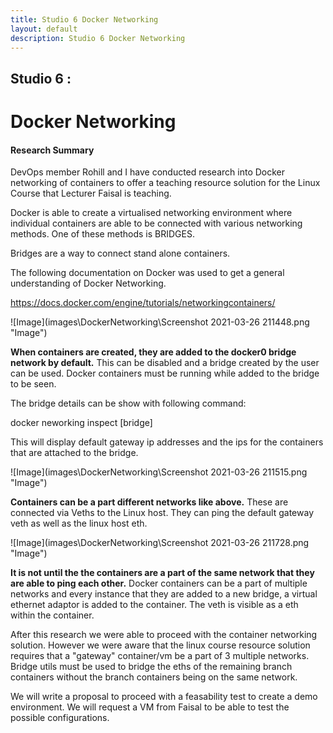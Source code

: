 ```yaml
---
title: Studio 6 Docker Networking
layout: default
description: Studio 6 Docker Networking
---
```


## Studio 6 : 
# Docker Networking

#### Research Summary

DevOps member Rohill and I have conducted research into Docker networking of containers to offer a teaching resource solution for the Linux Course that Lecturer Faisal is teaching.

Docker is able to create a virtualised networking environment where individual containers are able to be connected with various networking methods.
One of these methods is BRIDGES.

Bridges are a way to connect stand alone containers.

The following documentation on Docker was used to get a general understanding of Docker Networking.

https://docs.docker.com/engine/tutorials/networkingcontainers/

![Image](images\DockerNetworking\Screenshot 2021-03-26 211448.png "Image")

**When containers are created, they are added to the docker0 bridge network by default.**
This can be disabled and a bridge created by the user can be used.
Docker containers must be running while added to the bridge to be seen.

The bridge details can be show with following command:

docker neworking inspect [bridge] 

This will display default gateway ip addresses and the ips for the containers that are attached to the bridge.

![Image](images\DockerNetworking\Screenshot 2021-03-26 211515.png "Image")

**Containers can be a part different networks like above.**
These are connected via Veths to the Linux host.
They can ping the default gateway veth as well as the linux host eth.

![Image](images\DockerNetworking\Screenshot 2021-03-26 211728.png "Image")

**It is not until the the containers are a part of the same network that they are able to ping each other.**
Docker containers can be a part of multiple networks and every instance that they are added to a new bridge, a virtual ethernet adaptor is added to the container. The veth is visible as a eth within the container.

After this research we were able to proceed with the container networking solution.
However we were aware that the linux course resource solution requires that a "gateway" container/vm be a part of 3 multiple networks.
Bridge utils must be used to bridge the eths of the remaining branch containers without the branch containers being on the same network.

We will write a proposal to proceed with a feasability test to create a demo environment. We will request a VM from Faisal to be able to test the possible configurations.